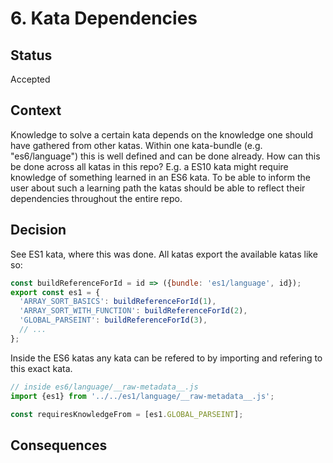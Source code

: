 # 6. Kata Dependencies

## Status

Accepted

## Context

Knowledge to solve a certain kata depends on the knowledge one should have gathered from other katas.
Within one kata-bundle (e.g. "es6/language") this is well defined and can be done already.
How can this be done across all katas in this repo?
E.g. a ES10 kata might require knowledge of something learned in an ES6 kata. To be able to inform the
user about such a learning path the katas should be able to reflect their dependencies throughout the
entire repo.

## Decision

See ES1 kata, where this was done. All katas export the available katas like so:
```js
const buildReferenceForId = id => ({bundle: 'es1/language', id});
export const es1 = {
  'ARRAY_SORT_BASICS': buildReferenceForId(1),
  'ARRAY_SORT_WITH_FUNCTION': buildReferenceForId(2),
  'GLOBAL_PARSEINT': buildReferenceForId(3),
  // ...
};
```
Inside the ES6 katas any kata can be refered to by importing and refering to this exact kata.
```js
// inside es6/language/__raw-metadata__.js
import {es1} from '../../es1/language/__raw-metadata__.js';

const requiresKnowledgeFrom = [es1.GLOBAL_PARSEINT];
```

## Consequences

